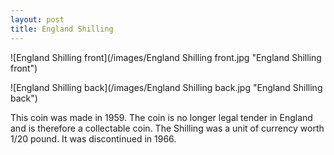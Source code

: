 ```yaml
---
layout: post
title: England Shilling
---
```


![England Shilling front](/images/England Shilling front.jpg "England Shilling front")

![England Shilling back](/images/England Shilling back.jpg "England Shilling back")

This coin was made in 1959.
The coin is no longer legal tender in England and is therefore a collectable coin.
The Shilling was a unit of currency worth 1/20 pound.
It was discontinued in 1966.  